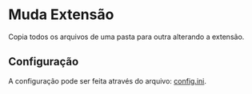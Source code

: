 # Muda Extensão
Copia todos os arquivos de uma pasta para outra alterando a extensão.

## Configuração
A configuração pode ser feita através do arquivo: [config.ini](config.ini).
